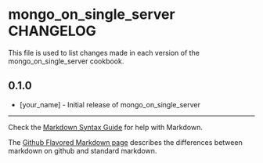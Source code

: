 mongo_on_single_server CHANGELOG
================================

This file is used to list changes made in each version of the mongo_on_single_server cookbook.

0.1.0
-----
- [your_name] - Initial release of mongo_on_single_server

- - -
Check the [Markdown Syntax Guide](http://daringfireball.net/projects/markdown/syntax) for help with Markdown.

The [Github Flavored Markdown page](http://github.github.com/github-flavored-markdown/) describes the differences between markdown on github and standard markdown.
